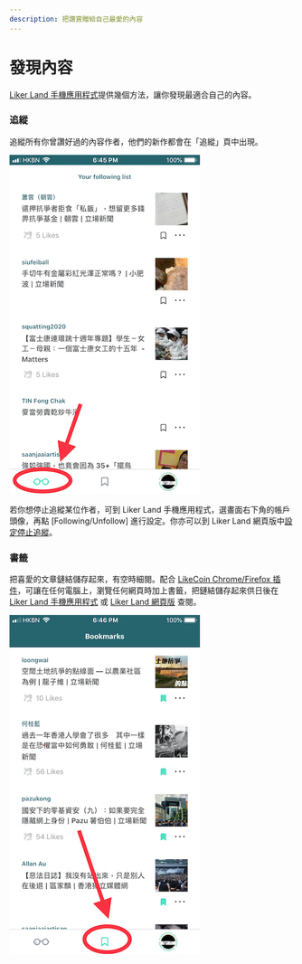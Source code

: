 ```yaml
---
description: 把讚賞贈給自己最愛的內容
---
```


# 發現內容

[Liker Land 手機應用程式](https://docs.like.co/v/zh/user-guide/liker-land/liker-land-mobile-app)提供幾個方法，讓你發現最適合自己的內容。

### 追縱

追縱所有你曾讚好過的內容作者，他們的新作都會在「追縱」頁中出現。

![&#x8FFD;&#x7E31;&#x529F;&#x80FD;](../../.gitbook/assets/img_0815.jpg)

若你想停止追縱某位作者，可到 Liker Land 手機應用程式，選畫面右下角的帳戶頭像，再點 \[Following/Unfollow\] 進行設定。你亦可以到 Liker Land 網頁版中[設定停止追縱](https://docs.like.co/v/zh/user-guide/liker-land/liker-land-web#xuan-xiang-san-she-ding)。

### 書籤

把喜愛的文章鏈結儲存起來，有空時細閱。配合 [LikeCoin Chrome/Firefox 插件](https://docs.like.co/v/zh/user-guide/likecoin-plugin/liker-land-browser-extension)，可讓在任何電腦上，瀏覽任何網頁時加上書籤，把鏈結儲存起來供日後在 [Liker Land 手機應用程式](https://docs.like.co/v/zh/user-guide/liker-land/liker-land-mobile-app) 或 [Liker Land 網頁版](https://docs.like.co/v/zh/user-guide/liker-land/liker-land-web) 查閱。

![](../../.gitbook/assets/img_0816.jpg)

